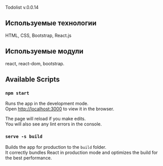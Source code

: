 Todolist v.0.0.14
## Используемые технологии

HTML, CSS, Bootstrap, React.js

## Используемые модули
react, react-dom, bootstrap.

## Available Scripts

### `npm start`

Runs the app in the development mode.<br />
Open [http://localhost:3000](http://localhost:3000) to view it in the browser.

The page will reload if you make edits.<br />
You will also see any lint errors in the console.

### `serve -s build`

Builds the app for production to the `build` folder.<br />
It correctly bundles React in production mode and optimizes the build for the best performance.


